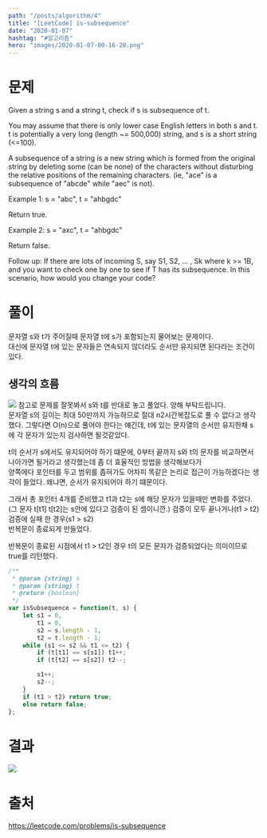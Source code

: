 ```yaml
---
path: "/posts/algorithm/4"
title: "[LeetCode] is-subsequence"
date: "2020-01-07"
hashtag: "#알고리즘"
hero: "images/2020-01-07-00-16-28.png"
---
```


# 문제

Given a string s and a string t, check if s is subsequence of t.

You may assume that there is only lower case English letters in both s and t. t is potentially a very long (length ~= 500,000) string, and s is a short string (<=100).

A subsequence of a string is a new string which is formed from the original string by deleting some (can be none) of the characters without disturbing the relative positions of the remaining characters. (ie, "ace" is a subsequence of "abcde" while "aec" is not).

Example 1:
s = "abc", t = "ahbgdc"

Return true.

Example 2:
s = "axc", t = "ahbgdc"

Return false.

Follow up:
If there are lots of incoming S, say S1, S2, ... , Sk where k >= 1B, and you want to check one by one to see if T has its subsequence. In this scenario, how would you change your code?

# 풀이

문자열 s와 t가 주어질때 문자열 t에 s가 포함되는지 물어보는 문제이다.  
대신에 문자열 t에 있는 문자들은 연속되지 않더라도 순서만 유지되면 된다라는 조건이 있다.

## 생각의 흐름

![](/images/2020-01-07-00-16-28.png)
참고로 문제를 잘못봐서 s와 t를 반대로 놓고 풀었다. 양해 부탁드립니다.  
문자열 s의 길이는 최대 50만까지 가능하므로 절대 n2시간복잡도로 풀 수 없다고 생각했다. 그렇다면 O(n)으로 풀어야 한다는 얘긴데, t에 있는 문자열의 순서만 유지한채 s에 각 문자가 있는지 검사하면 될것같았다.

t의 순서가 s에서도 유지되어야 하기 떄문에, 0부터 끝까지 s와 t의 문자를 비교하면서 나아가면 될거라고 생각했는데 좀 더 효율적인 방법을 생각해보다가  
양쪽에다 포인터를 두고 범위를 좁혀가도 어차피 똑같은 논리로 접근이 가능하겠다는 생각이 들었다. 왜냐면, 순서가 유지되어야 하기 떄문이다.

그래서 총 포인터 4개를 준비했고 t1과 t2는 s에 해당 문자가 있을때만 변화를 주었다.(그 문자 t[t1] t[t2]는 s안에 있다고 검증이 된 셈이니깐.)
검증이 모두 끝나거나(t1 > t2)  
검증에 실패 한 경우(s1 > s2)  
반복문이 종료되게 만들었다.

반복문이 종료된 시점에서 t1 > t2인 경우 t의 모든 문자가 검증되었다는 의미이므로 true를 리턴했다.

```javascript
/**
 * @param {string} s
 * @param {string} t
 * @return {boolean}
 */
var isSubsequence = function(t, s) {
	let s1 = 0,
		t1 = 0,
		s2 = s.length - 1,
		t2 = t.length - 1;
	while (s1 <= s2 && t1 <= t2) {
		if (t[t1] == s[s1]) t1++;
		if (t[t2] == s[s2]) t2--;

		s1++;
		s2--;
	}
	if (t1 > t2) return true;
	else return false;
};
```

# 결과

![](/images/2020-01-07-00-22-25.png)

# 출처

https://leetcode.com/problems/is-subsequence
